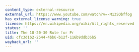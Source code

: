 ```yaml
---
content_type: external-resource
external_url: https://www.youtube.com/watch?v=-M13SObffog
has_external_license_warning: true
license: https://en.wikipedia.org/wiki/All_rights_reserved
status: ''
title: The 10-20-30 Rule for Pr
uid: cfc3d1b2-2544-4bb6-b12f-116b9ddb36b5
wayback_url: ''
---
```

